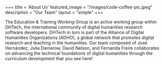 +++
title = 'About Us'
featured_image = "/images/code-coffee-pic.jpeg"
description = "Our Team"
layout = "simple"
+++

The Education & Training Working Group is an active working group within DHTech, the international community of digital humanities research software developers. DHTech in turn is part of the Alliance of Digital Humanities Organizations (ADHO), a global network that promotes digital research and teaching in the humanities. Our team composed of José Hernández, Julia Damerow, David Nelson, and Fernanda Freire collaborates on advancing the technical foundations of digital humanities through the curriculum development that you see here!
